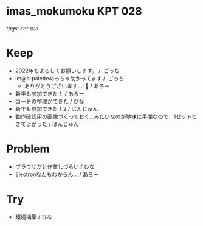 # imas_mokumoku KPT 028

###### tags: `KPT` `028`

# Keep

- 2022年もよろしくお願いします。 / .ごっち
- im@s-paletteめっちゃ助かってます / .ごっち
    - ありがとうございます...! 🙏 / あろー
- 新年も参加できた！ / あろー
- コードの整理ができた / ひな
- 新年も参加できた！2 / ばんじゅん
- 動作確認用の画像つくっておく...みたいなのが地味に手間なので，1セットできてよかった / ばんじゅん

# Problem

- ブラウザだと作業しづらい / ひな
- Electronなんもわからん... / あろー

# Try

- 環境構築 / ひな
